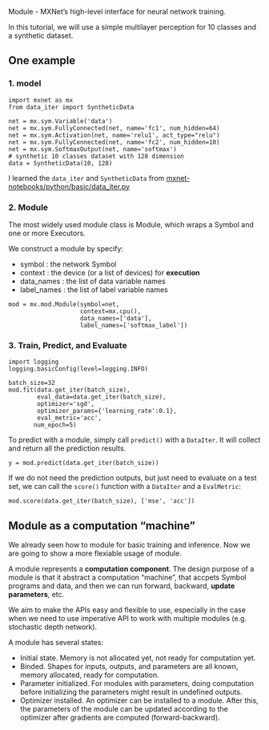 Module - MXNet’s high-level interface for neural network training.

In this tutorial, we will use a simple multilayer perception for 10 classes and a synthetic dataset.

## One example

### 1. model
```
import mxnet as mx
from data_iter import SyntheticData

net = mx.sym.Variable('data')
net = mx.sym.FullyConnected(net, name='fc1', num_hidden=64)
net = mx.sym.Activation(net, name='relu1', act_type="relu")
net = mx.sym.FullyConnected(net, name='fc2', num_hidden=10)
net = mx.sym.SoftmaxOutput(net, name='softmax')
# synthetic 10 classes dataset with 128 dimension 
data = SyntheticData(10, 128)
```

I learned the `data_iter` and `SyntheticData` from [mxnet-notebooks/python/basic/data_iter.py](https://github.com/dmlc/mxnet-notebooks/blob/master/python/basic/data_iter.py)

### 2. Module
The most widely used module class is Module, which wraps a Symbol and one or more Executors.

We construct a module by specify:

* symbol : the network Symbol
* context : the device (or a list of devices) for **execution**
* data_names : the list of data variable names
* label_names : the list of label variable names

```
mod = mx.mod.Module(symbol=net, 
                    context=mx.cpu(),
                    data_names=['data'], 
                    label_names=['softmax_label'])
```

### 3. Train, Predict, and Evaluate

```
import logging
logging.basicConfig(level=logging.INFO)

batch_size=32
mod.fit(data.get_iter(batch_size), 
        eval_data=data.get_iter(batch_size),
        optimizer='sgd',
        optimizer_params={'learning_rate':0.1},
        eval_metric='acc',
       num_epoch=5)       
```

To predict with a module, simply call `predict()` with a `DataIter`. It will collect and return all the prediction results.

```
y = mod.predict(data.get_iter(batch_size))
```

If we do not need the prediction outputs, but just need to evaluate on a test set, we can call the `score()` function with a `DataIter` and a `EvalMetric`:

```
mod.score(data.get_iter(batch_size), ['mse', 'acc'])
```

## Module as a computation “machine”

We already seen how to module for basic training and inference. Now we are going to show a more flexiable usage of module.

A module represents a **computation component**. The design purpose of a module is that it abstract a computation “machine”, that accpets Symbol programs and data, and then we can run forward, backward, **update parameters**, etc.

We aim to make the APIs easy and flexible to use, especially in the case when we need to use imperative API to work with multiple modules (e.g. stochastic depth network).

A module has several states:

* Initial state. Memory is not allocated yet, not ready for computation yet.
* Binded. Shapes for inputs, outputs, and parameters are all known, memory allocated, ready for computation.
* Parameter initialized. For modules with parameters, doing computation before initializing the parameters might result in undefined outputs.
* Optimizer installed. An optimizer can be installed to a module. After this, the parameters of the module can be updated according to the optimizer after gradients are computed (forward-backward).